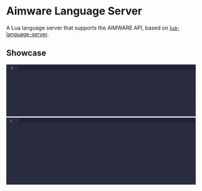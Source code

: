 # Aimware Language Server

A Lua language server that supports the AIMWARE API, based on [lua-language-server](https://github.com/sumneko/lua-language-server).

## Showcase

![file.Enumerate showcase](assets/fileEnumerate.gif)
![callbacks.Register showcase](assets/callbacks.gif)
